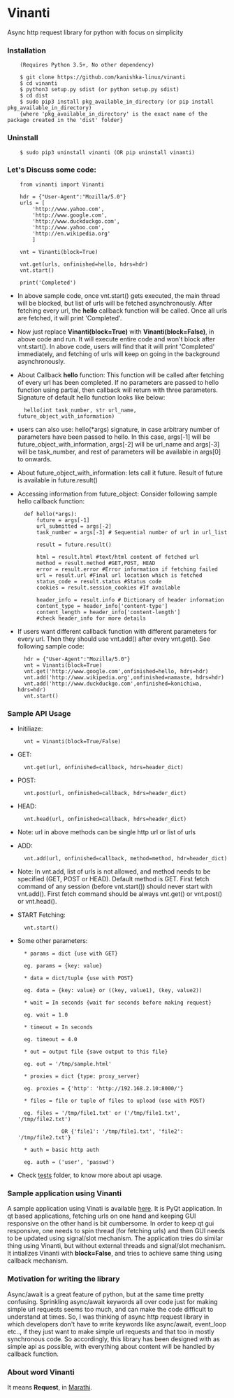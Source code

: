 # Vinanti

Async http request library for python with focus on simplicity

### Installation

        (Requires Python 3.5+, No other dependency)

		$ git clone https://github.com/kanishka-linux/vinanti
		$ cd vinanti
		$ python3 setup.py sdist (or python setup.py sdist)
		$ cd dist
		$ sudo pip3 install pkg_available_in_directory (or pip install pkg_available_in_directory) 
        {where 'pkg_available_in_directory' is the exact name of the package created in the 'dist' folder}
			
### Uninstall
		
		$ sudo pip3 uninstall vinanti (OR pip uninstall vinanti)
		

### Let's Discuss some code:

        from vinanti import Vinanti
        
        hdr = {"User-Agent":"Mozilla/5.0"}
        urls = [
            'http://www.yahoo.com',
            'http://www.google.com',
            'http://www.duckduckgo.com',
            'http://www.yahoo.com',
            'http://en.wikipedia.org'
            ]
            
        vnt = Vinanti(block=True)
        
        vnt.get(urls, onfinished=hello, hdrs=hdr)
        vnt.start()
        
        print('Completed')
        
* In above sample code, once vnt.start() gets executed, the main thread will be blocked, but list of urls will be fetched asynchronously. After fetching every url, the **hello** callback function will be called. Once all urls are fetched, it will print 'Completed'.
    
* Now just replace **Vinanti(block=True)** with **Vinanti(block=False)**, in above code and run. It will execute entire code and won't block after vnt.start(). In above code, users will find that it will print 'Completed' immediately, and fetching of urls will keep on going in the background asynchronously.
    
* About Callback **hello** function: This function will be called after fetching of every url has been completed. If no parameters are passed to hello function using partial, then callback will return with three parameters. Signature of default hello function looks like below:
        
        hello(int task_number, str url_name, future_object_with_information)
        
* users can also use: hello(*args) signature, in case arbitrary number of parameters have been passed to hello. In this case, args[-1] will be future_object_with_information, args[-2] will be url_name and args[-3] will be task_number, and rest of parameters will be available in args[0] to onwards.
    
* About future_object_with_information: lets call it future. Result of future is available in future.result()
    
* Accessing information from future_object: Consider following sample hello callback function:
        
        def hello(*args):
            future = args[-1]
            url_submitted = args[-2]
            task_number = args[-3] # Sequential number of url in url_list
            
            result = future.result()
            
            html = result.html #text/html content of fetched url 
            method = result.method #GET,POST, HEAD
            error = result.error #Error information if fetching failed
            url = result.url #Final url location which is fetched
            status_code = result.status #Status code
            cookies = result.session_cookies #If available
            
            header_info = result.info # Dictionary of header information
            content_type = header_info['content-type'] 
            content_length = header_info['content-length']
            #check header_info for more details
    
* If users want different callback function with different parameters for every url. Then they should use vnt.add() after every vnt.get(). See following sample code:
    
        hdr = {"User-Agent":"Mozilla/5.0"}
        vnt = Vinanti(block=True)
        vnt.get('http://www.google.com',onfinished=hello, hdrs=hdr)
        vnt.add('http://www.wikipedia.org',onfinished=namaste, hdrs=hdr)
        vnt.add('http://www.duckduckgo.com',onfinished=konichiwa, hdrs=hdr)
        vnt.start()

### Sample API Usage

* Initiliaze: 
        
        vnt = Vinanti(block=True/False)

* GET: 
        
        vnt.get(url, onfinished=callback, hdrs=header_dict)

* POST: 
        
        vnt.post(url, onfinished=callback, hdrs=header_dict)

* HEAD: 
        
        vnt.head(url, onfinished=callback, hdrs=header_dict)

* Note: url in above methods can be single http url or list of urls

* ADD:  
        
        vnt.add(url, onfinished=callback, method=method, hdr=header_dict)
        
* Note: In vnt.add, list of urls is not allowed, and method needs to be specified (GET, POST or HEAD). Default method is GET. First fetch command of any session (before vnt.start()) should never start with vnt.add(). First fetch command should be always vnt.get() or vnt.post() or vnt.head().

* START Fetching: 
        
        vnt.start()

* Some other parameters:

        * params = dict {use with GET}
        
        eg. params = {key: value}
        
        * data = dict/tuple {use with POST} 
        
        eg. data = {key: value} or ((key, value1), (key, value2))
        
        * wait = In seconds {wait for seconds before making request}
        
        eg. wait = 1.0
        
        * timeout = In seconds
        
        eg. timeout = 4.0
        
        * out = output file {save output to this file}
        
        eg. out = '/tmp/sample.html'
        
        * proxies = dict {type: proxy_server}
        
        eg. proxies = {'http': 'http://192.168.2.10:8000/'}
        
        * files = file or tuple of files to upload (use with POST)
        
        eg. files = '/tmp/file1.txt' or ('/tmp/file1.txt', '/tmp/file2.txt') 
        
                    OR {'file1': '/tmp/file1.txt', 'file2': '/tmp/file2.txt'}
        
        * auth = basic http auth
        
        eg. auth = ('user', 'passwd')
        
* Check [tests](https://github.com/kanishka-linux/vinanti/tree/master/tests) folder, to know more about api usage.

### Sample application using Vinanti

A sample application using Vinati is available [here](https://github.com/kanishka-linux/WebComics/tree/master/WebComics-vinanti). It is PyQt application. In qt based applications, fetching urls on one hand and keeping GUI responsive on the other hand is bit cumbersome. In order to keep qt gui responsive, one needs to spin thread (for fetching urls) and then GUI needs to be updated using signal/slot mechanism. The application tries do similar thing using Vinanti, but without external threads and signal/slot mechanism. It intializes Vinanti with **block=False**, and tries to achieve same thing using callback mechanism.
    
### Motivation for writing the library

Async/await is a great feature of python, but at the same time pretty confusing. Sprinkling async/await keywords all over code just for making simple url requests seems too much, and can make the code difficult to understand at times. So, I was thinking of async http request library in which developers don't have to write keywords like async/await, event_loop etc.., if they just want to make simple url requests and that too in mostly synchronous code. So accordingly, this library has been designed with as simple api as possible, with everything about content will be handled by callback function.

### About word Vinanti

It means **Request**, in [Marathi](https://en.wikipedia.org/wiki/Marathi_language).
